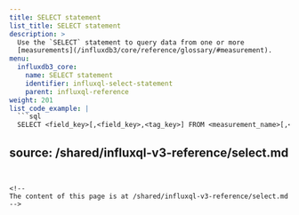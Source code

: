 ```yaml
---
title: SELECT statement
list_title: SELECT statement
description: >
  Use the `SELECT` statement to query data from one or more
  [measurements](/influxdb3/core/reference/glossary/#measurement).
menu:
  influxdb3_core:
    name: SELECT statement
    identifier: influxql-select-statement
    parent: influxql-reference
weight: 201
list_code_example: |
  ```sql
  SELECT <field_key>[,<field_key>,<tag_key>] FROM <measurement_name>[,<measurement_name>]
  ```

source: /shared/influxql-v3-reference/select.md
---
```


<!-- 
The content of this page is at /shared/influxql-v3-reference/select.md
-->
